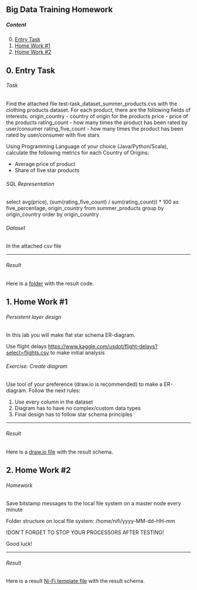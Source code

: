 Big Data Training Homework
---------------------

##### Content 
0. [Entry Task](#entryTask)  
1. [Home Work #1](#homeWork1) 
2. [Home Work #2](#homeWork2)  

<a name="entryTask"><h2>0. Entry Task</h2></a>

###### *Task*
Find the attached file test-task_dataset_summer_products.cvs with the clothing products dataset. For each product, there are the following fields of interests:
origin_country - country of origin for the products
price - price of the products
rating_count - how many times the product has been rated by user/consumer
rating_five_count - how many times the product has been rated by user/consumer with five stars

Using Programming Language of your choice (Java/Python/Scala), calculate the following metrics for each Country of Origins:
- Average price of product
- Share of five star products

###### *SQL Representation*
select avg(price), (sum(rating_five_count) / sum(rating_count)) * 100 as five_percentage, origin_country
from summer_products
group by origin_country
order by origin_country

###### *Dataset*
In the attached csv file

-------
###### *Result*
Here is a [folder](https://github.com/metravl/BigDataTraining/tree/main/EntryTask/CsvProcessor) with the result code.

<a name="homeWork1"><h2>1. Home Work #1</h2></a>

###### Persistent layer design

In this lab you will make flat star schema ER-diagram.

Use flight delays https://www.kaggle.com/usdot/flight-delays?select=flights.csv to make initial analysis

###### Exercise: Create diagram

Use tool of your preference (draw.io is recommended) to make a ER-diagram.
Follow the next rules:
1. Use every column in the dataset
2. Diagram has to have no complex/custom data types
3. Final design has to follow star schema principles

-------
###### *Result*
Here is a [draw.io file](https://raw.githubusercontent.com/metravl/BigDataTraining/main/HomeWork1/FlightEvents_ER_diagram.drawio) with the result schema.

<a name="homeWork2"><h2>2. Home Work #2</h2></a>

###### Homework

Save bitstamp messages to the local file system on a master node every minute

Folder structure on local file system: /home/nifi/yyyy-MM-dd-HH-mm

!DON'T FORGET TO STOP YOUR PROCESSORS AFTER TESTING!

Good luck!

-------
###### *Result*
Here is a result [Ni-Fi template file](https://raw.githubusercontent.com/metravl/BigDataTraining/main/HomeWork2/HW2_nifi_template.xml) with the result schema.